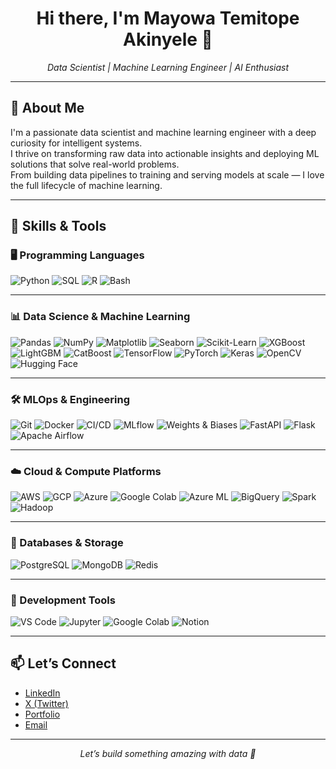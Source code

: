 <h1 align="center">Hi there, I'm Mayowa Temitope Akinyele 👋</h1>

<p align="center">
  <em>Data Scientist | Machine Learning Engineer | AI Enthusiast</em>
</p>

---

## 🧠 About Me

I'm a passionate data scientist and machine learning engineer with a deep curiosity for intelligent systems.  
I thrive on transforming raw data into actionable insights and deploying ML solutions that solve real-world problems.  
From building data pipelines to training and serving models at scale — I love the full lifecycle of machine learning.

---

## 🚀 Skills & Tools

### 🖥️ Programming Languages
![Python](https://img.shields.io/badge/Python-3776AB?logo=python&logoColor=white&style=for-the-badge)
![SQL](https://img.shields.io/badge/SQL-003B57?logo=postgresql&logoColor=white&style=for-the-badge)
![R](https://img.shields.io/badge/R-276DC3?logo=r&logoColor=white&style=for-the-badge)
![Bash](https://img.shields.io/badge/Bash-4EAA25?logo=gnubash&logoColor=white&style=for-the-badge)

---

### 📊 Data Science & Machine Learning
![Pandas](https://img.shields.io/badge/Pandas-150458?logo=pandas&logoColor=white&style=for-the-badge)
![NumPy](https://img.shields.io/badge/Numpy-013243?logo=numpy&logoColor=white&style=for-the-badge)
![Matplotlib](https://img.shields.io/badge/Matplotlib-11557C?style=for-the-badge&logo=data:image/svg+xml;base64,[redacted])
![Seaborn](https://img.shields.io/badge/Seaborn-3776AB?style=for-the-badge&logo=python&logoColor=white)
![Scikit-Learn](https://img.shields.io/badge/Scikit--Learn-F7931E?logo=scikit-learn&logoColor=white&style=for-the-badge)
![XGBoost](https://img.shields.io/badge/XGBoost-EC6C00?style=for-the-badge)
![LightGBM](https://img.shields.io/badge/LightGBM-9ACD32?style=for-the-badge)
![CatBoost](https://img.shields.io/badge/CatBoost-FF6F00?style=for-the-badge)
![TensorFlow](https://img.shields.io/badge/TensorFlow-FF6F00?logo=tensorflow&logoColor=white&style=for-the-badge)
![PyTorch](https://img.shields.io/badge/PyTorch-EE4C2C?logo=pytorch&logoColor=white&style=for-the-badge)
![Keras](https://img.shields.io/badge/Keras-D00000?logo=keras&logoColor=white&style=for-the-badge)
![OpenCV](https://img.shields.io/badge/OpenCV-5C3EE8?style=for-the-badge)
![Hugging Face](https://img.shields.io/badge/HuggingFace-FCC624?logo=huggingface&logoColor=black&style=for-the-badge)

---

### 🛠️ MLOps & Engineering
![Git](https://img.shields.io/badge/Git-F05032?logo=git&logoColor=white&style=for-the-badge)
![Docker](https://img.shields.io/badge/Docker-2496ED?logo=docker&logoColor=white&style=for-the-badge)
![CI/CD](https://img.shields.io/badge/CI%2FCD-0A0A0A?logo=githubactions&logoColor=white&style=for-the-badge)
![MLflow](https://img.shields.io/badge/MLflow-1676B5?style=for-the-badge)
![Weights & Biases](https://img.shields.io/badge/W&B-FFBE00?logo=weightsandbiases&logoColor=black&style=for-the-badge)
![FastAPI](https://img.shields.io/badge/FastAPI-009688?logo=fastapi&logoColor=white&style=for-the-badge)
![Flask](https://img.shields.io/badge/Flask-000000?logo=flask&logoColor=white&style=for-the-badge)
![Apache Airflow](https://img.shields.io/badge/Airflow-017CEE?logo=apacheairflow&logoColor=white&style=for-the-badge)

---

### ☁️ Cloud & Compute Platforms
![AWS](https://img.shields.io/badge/AWS-232F3E?logo=amazonaws&logoColor=white&style=for-the-badge)
![GCP](https://img.shields.io/badge/GCP-4285F4?logo=googlecloud&logoColor=white&style=for-the-badge)
![Azure](https://img.shields.io/badge/Azure-0078D4?logo=microsoftazure&logoColor=white&style=for-the-badge)
![Google Colab](https://img.shields.io/badge/Colab-F9AB00?logo=googlecolab&logoColor=black&style=for-the-badge)
![Azure ML](https://img.shields.io/badge/Azure%20ML-0078D4?logo=microsoftazure&logoColor=white&style=for-the-badge)
![BigQuery](https://img.shields.io/badge/BigQuery-669DF6?logo=googlebigquery&logoColor=white&style=for-the-badge)
![Spark](https://img.shields.io/badge/Spark-E25A1C?logo=apachespark&logoColor=white&style=for-the-badge)
![Hadoop](https://img.shields.io/badge/Hadoop-66CCFF?logo=apachehadoop&logoColor=black&style=for-the-badge)

---

### 🧪 Databases & Storage
![PostgreSQL](https://img.shields.io/badge/PostgreSQL-336791?logo=postgresql&logoColor=white&style=for-the-badge)
![MongoDB](https://img.shields.io/badge/MongoDB-47A248?logo=mongodb&logoColor=white&style=for-the-badge)
![Redis](https://img.shields.io/badge/Redis-DC382D?logo=redis&logoColor=white&style=for-the-badge)

---

### 🧰 Development Tools
![VS Code](https://img.shields.io/badge/VS%20Code-007ACC?logo=visualstudiocode&logoColor=white&style=for-the-badge)
![Jupyter](https://img.shields.io/badge/Jupyter-F37626?logo=jupyter&logoColor=white&style=for-the-badge)
![Google Colab](https://img.shields.io/badge/Colab-F9AB00?logo=googlecolab&logoColor=black&style=for-the-badge)
![Notion](https://img.shields.io/badge/Notion-000000?logo=notion&logoColor=white&style=for-the-badge)

---

## 📫 Let’s Connect

- [LinkedIn](https://linkedin.com/in/RobaireTH)
- [X (Twitter)](https://twitter.com/0xRobaire)
- [Portfolio](https://robaireth.vercel.app)
- [Email](mailto:robaireth@gmail.com)

---

<p align="center"><em>Let’s build something amazing with data 🚀</em></p>
